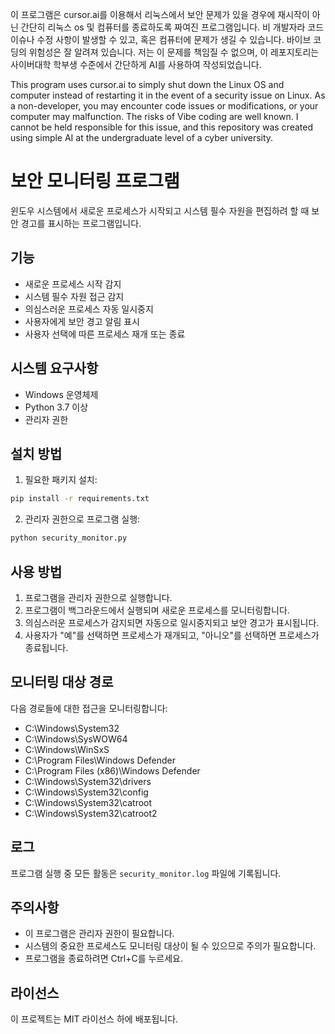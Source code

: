 이 프로그램은 cursor.ai를 이용해서 리눅스에서 보안 문제가 있을 경우에 재시작이 아닌 간단히 리눅스 os 및 컴퓨터를 종료하도록 짜여진 프로그램입니다. 
비 개발자라 코드 이슈나 수정 사항이 발생할 수 있고, 혹은 컴퓨터에 문제가 생길 수 있습니다. 바이브 코딩의 위험성은 잘 알려져 있습니다. 
저는 이 문제를 책임질 수 없으며, 이 레포지토리는 사이버대학 학부생 수준에서 간단하게 AI를 사용하여 작성되었습니다.

This program uses cursor.ai to simply shut down the Linux OS and computer instead of restarting it in the event of a security issue on Linux.
As a non-developer, you may encounter code issues or modifications, or your computer may malfunction. The risks of Vibe coding are well known.
I cannot be held responsible for this issue, and this repository was created using simple AI at the undergraduate level of a cyber university.

# 보안 모니터링 프로그램

윈도우 시스템에서 새로운 프로세스가 시작되고 시스템 필수 자원을 편집하려 할 때 보안 경고를 표시하는 프로그램입니다.

## 기능

- 새로운 프로세스 시작 감지
- 시스템 필수 자원 접근 감지
- 의심스러운 프로세스 자동 일시중지
- 사용자에게 보안 경고 알림 표시
- 사용자 선택에 따른 프로세스 재개 또는 종료

## 시스템 요구사항

- Windows 운영체제
- Python 3.7 이상
- 관리자 권한

## 설치 방법

1. 필요한 패키지 설치:
```bash
pip install -r requirements.txt
```

2. 관리자 권한으로 프로그램 실행:
```bash
python security_monitor.py
```

## 사용 방법

1. 프로그램을 관리자 권한으로 실행합니다.
2. 프로그램이 백그라운드에서 실행되며 새로운 프로세스를 모니터링합니다.
3. 의심스러운 프로세스가 감지되면 자동으로 일시중지되고 보안 경고가 표시됩니다.
4. 사용자가 "예"를 선택하면 프로세스가 재개되고, "아니오"를 선택하면 프로세스가 종료됩니다.

## 모니터링 대상 경로

다음 경로들에 대한 접근을 모니터링합니다:
- C:\Windows\System32
- C:\Windows\SysWOW64
- C:\Windows\WinSxS
- C:\Program Files\Windows Defender
- C:\Program Files (x86)\Windows Defender
- C:\Windows\System32\drivers
- C:\Windows\System32\config
- C:\Windows\System32\catroot
- C:\Windows\System32\catroot2

## 로그

프로그램 실행 중 모든 활동은 `security_monitor.log` 파일에 기록됩니다.

## 주의사항

- 이 프로그램은 관리자 권한이 필요합니다.
- 시스템의 중요한 프로세스도 모니터링 대상이 될 수 있으므로 주의가 필요합니다.
- 프로그램을 종료하려면 Ctrl+C를 누르세요.

## 라이선스

이 프로젝트는 MIT 라이선스 하에 배포됩니다.
